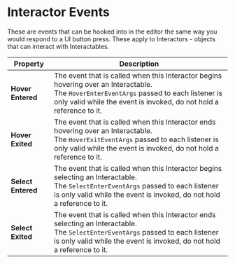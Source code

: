 # Interactor Events

These are events that can be hooked into in the editor the same way you would respond to a UI button press. These apply to Interactors - objects that can interact with Interactables.

| **Property** | **Description** |
|--|--|
| **Hover Entered** | The event that is called when this Interactor begins hovering over an Interactable.<br />The `HoverEnterEventArgs` passed to each listener is only valid while the event is invoked, do not hold a reference to it. |
| **Hover Exited** | The event that is called when this Interactor ends hovering over an Interactable.<br />The `HoverExitEventArgs` passed to each listener is only valid while the event is invoked, do not hold a reference to it. |
| **Select Entered** | The event that is called when this Interactor begins selecting an Interactable.<br />The `SelectEnterEventArgs` passed to each listener is only valid while the event is invoked, do not hold a reference to it. |
| **Select Exited** | The event that is called when this Interactor ends selecting an Interactable.<br />The `SelectEnterEventArgs` passed to each listener is only valid while the event is invoked, do not hold a reference to it. |
